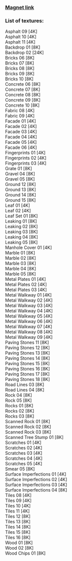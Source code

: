 ### [Magnet link](magnet:?xt=urn:btih:7a8c71d988bc4e7243d6bdeb6a2e5ea6b3b77ee3&dn=Textures%20from%20cc0textures.com%20-%20Part%202&tr=udp%3a%2f%2ftracker.coppersurfer.tk%3a6969&tr=udp%3a%2f%2fexodus.desync.com%3a6969)  
  
### List of textures:

Asphalt 09 [4K]  
Asphalt 10 [4K]  
Asphalt 11 [4K]  
Backdrop 01 [8K]  
Backdrop 02 [24K]  
Bricks 06 [8K]  
Bricks 07 [8K]  
Bricks 08 [8K]  
Bricks 09 [8K]  
Bricks 10 [8K]  
Concrete 06 [8K]  
Concrete 07 [8K]  
Concrete 08 [8K]  
Concrete 09 [8K]  
Concrete 10 [8K]  
Fabric 08 [4K]  
Fabric 09 [4K]  
Facade 01 [4K]  
Facade 02 [4K]  
Facade 03 [4K]  
Facade 04 [4K]  
Facade 05 [4K]  
Facade 06 [4K]  
Fingerprints 01 [4K]  
Fingerprints 02 [4K]  
Fingerprints 03 [4K]  
Grate 01 [8K]  
Gravel 04 [8K]  
Gravel 05 [8K]  
Ground 12 [8K]  
Ground 13 [8K]  
Ground 14 [8K]  
Ground 15 [8K]  
Leaf 01 [4K]  
Leaf 02 [4K]  
Leaf Set 01 [8K]  
Leaking 01 [8K]  
Leaking 02 [8K]  
Leaking 03 [8K]  
Leaking 04 [8K]  
Leaking 05 [8K]  
Manhole Cover 01 [4K]  
Marble 01 [8K]  
Marble 02 [8K]  
Marble 03 [8K]  
Marble 04 [8K]  
Marble 05 [8K]  
Metal Plates 01 [4K]  
Metal Plates 02 [4K]  
Metal Plates 03 [4K]  
Metal Walkway 01 [4K]  
Metal Walkway 02 [4K]  
Metal Walkway 03 [4K]  
Metal Walkway 04 [4K]  
Metal Walkway 05 [4K]  
Metal Walkway 06 [4K]  
Metal Walkway 07 [4K]  
Metal Walkway 08 [4K]  
Metal Walkway 09 [4K]  
Paving Stones 11 [8K]  
Paving Stones 12 [8K]  
Paving Stones 13 [8K]  
Paving Stones 14 [8K]  
Paving Stones 15 [8K]  
Paving Stones 16 [8K]  
Paving Stones 17 [8K]  
Paving Stones 18 [8K]  
Road Lines 03 [8K]  
Road Lines 04 [8K]  
Rock 04 [8K]  
Rock 05 [8K]  
Rocks 01 [8K]  
Rocks 02 [8K]  
Rocks 03 [8K]  
Scanned Rock 01 [8K]  
Scanned Rock 02 [8K]  
Scanned Rock 03 [8K]  
Scanned Tree Stump 01 [8K]  
Scratches 01 [4K]  
Scratches 02 [4K]  
Scratches 03 [4K]  
Scratches 04 [4K]  
Scratches 05 [4K]  
Smear 05 [8K]  
Surface Imperfections 01 [4K]  
Surface Imperfections 02 [4K]  
Surface Imperfections 03 [4K]  
Surface Imperfections 04 [8K]  
Tiles 08 [4K]  
Tiles 09 [4K]  
Tiles 10 [4K]  
Tiles 11 [4K]  
Tiles 12 [8K]  
Tiles 13 [8K]  
Tiles 14 [8K]  
Tiles 15 [8K]  
Tiles 16 [8K]  
Wood 01 [8K]  
Wood 02 [8K]  
Wood Chips 01 [8K]
